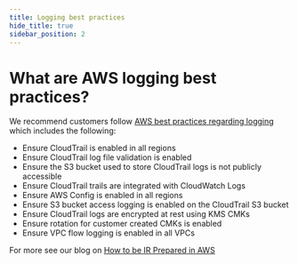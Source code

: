 ```yaml
---
title: Logging best practices
hide_title: true
sidebar_position: 2
---
```


# What are AWS logging best practices?
We recommend customers follow [AWS best practices regarding logging](https://aws.amazon.com/blogs/security/logging-strategies-for-security-incident-response/) which includes the following:
- Ensure CloudTrail is enabled in all regions
- Ensure CloudTrail log file validation is enabled
- Ensure the S3 bucket used to store CloudTrail logs is not publicly accessible
- Ensure CloudTrail trails are integrated with CloudWatch Logs
- Ensure AWS Config is enabled in all regions
- Ensure S3 bucket access logging is enabled on the CloudTrail S3 bucket
- Ensure CloudTrail logs are encrypted at rest using KMS CMKs
- Ensure rotation for customer created CMKs is enabled
- Ensure VPC flow logging is enabled in all VPCs

For more see our blog on [How to be IR Prepared in AWS](https://www.cadosecurity.com/how-to-be-ir-prepared-in-aws/)